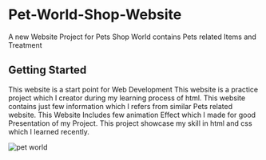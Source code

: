 # Pet-World-Shop-Website

A new Website Project for Pets Shop World contains Pets related Items and Treatment

## Getting Started
This website is a start point for Web Development
This website is a practice project which I creator during my learning process of html.
This website contains just few information which I refers from similar Pets related website.
This Website Includes few animation Effect which I made for good Presentation of my Project.
This project showcase my skill in html and css which I learned recently.

![pet world](https://github.com/user-attachments/assets/b4ea1e5f-2709-40f5-ab41-81b267628653)

